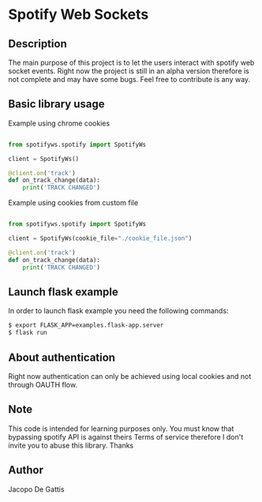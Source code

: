 # Spotify Web Sockets

## Description

The main purpose of this project is to let the users interact with
spotify web socket events. Right now the project is still in an alpha version therefore is not complete and may have some bugs.
Feel free to contribute is any way.

## Basic library usage

Example using chrome cookies

```python

from spotifyws.spotify import SpotifyWs

client = SpotifyWs()

@client.on('track')
def on_track_change(data):
    print('TRACK CHANGED')

```

Example using cookies from custom file

```python

from spotifyws.spotify import SpotifyWs

client = SpotifyWs(cookie_file="./cookie_file.json")

@client.on('track')
def on_track_change(data):
    print('TRACK CHANGED')

```

## Launch flask example

In order to launch flask example you need the following commands:

```bash
$ export FLASK_APP=examples.flask-app.server
$ flask run
```

## About authentication

Right now authentication can only be achieved using local cookies and not through OAUTH flow.

## Note

This code is intended for learning purposes only.
You must know that bypassing spotify API is against theirs Terms of service therefore I don't invite you to abuse this library.
Thanks

## Author

Jacopo De Gattis
